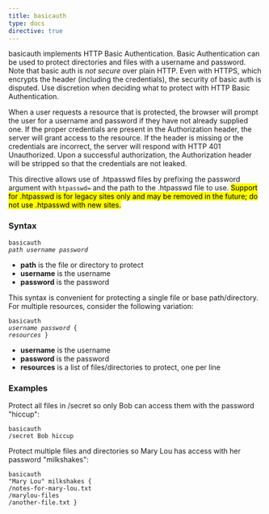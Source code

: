 ```yaml
---
title: basicauth
type: docs
directive: true
---
```


basicauth implements HTTP Basic Authentication. Basic Authentication can be used to protect directories and files with a username and password. Note that basic auth is *not secure* over plain HTTP. Even with HTTPS, which encrypts the header (including the credentials), the security of basic auth is disputed. Use discretion when deciding what to protect with HTTP Basic Authentication.

When a user requests a resource that is protected, the browser will prompt the user for a username and password if they have not already supplied one. If the proper credentials are present in the Authorization header, the server will grant access to the resource. If the header is missing or the credentials are incorrect, the server will respond with HTTP 401 Unauthorized. Upon a successful authorization, the Authorization header will be stripped so that the credentials are not leaked.

This directive allows use of .htpasswd files by prefixing the password argument with `htpasswd=` and the path to the .htpasswd file to use. <mark>Support for .htpasswd is for legacy sites only and may be removed in the future; do not use .htpasswd with new sites.</mark>

### Syntax

<code class="block"><span class="hl-directive">basicauth</span> <span class="hl-arg"><i>path username password</i></span></code>

*   **path** is the file or directory to protect
*   **username** is the username
*   **password** is the password

This syntax is convenient for protecting a single file or base path/directory. For multiple resources, consider the following variation:

<code class="block"><span class="hl-directive">basicauth</span> <span class="hl-arg"><i>username password</i></span> {
    <span class="hl-subdirective"><i>resources</i></span>
}</code>

*   **username** is the username
*   **password** is the password
*   **resources** is a list of files/directories to protect, one per line

### Examples

Protect all files in /secret so only Bob can access them with the password "hiccup":

<code class="block"><span class="hl-directive">basicauth</span> <span class="hl-arg">/secret Bob hiccup</span></code>

Protect multiple files and directories so Mary Lou has access with her password "milkshakes":

<code class="block"><span class="hl-directive">basicauth</span> <span class="hl-arg">"Mary Lou" milkshakes</span> {
    <span class="hl-subdirective">/notes-for-mary-lou.txt</span>
    <span class="hl-subdirective">/marylou-files</span>
    <span class="hl-subdirective">/another-file.txt</span>
}</code>
